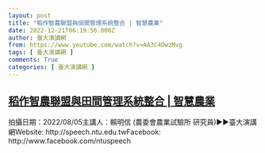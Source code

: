 ```yaml
---
layout: post
title: "稻作智農聯盟與田間管理系統整合 | 智慧農業"
date: 2022-12-21T06:19:56.000Z
author: 臺大演講網
from: https://www.youtube.com/watch?v=AA3C4OwzMvg
tags: [ 臺大演講網 ]
comments: True
categories: [ 臺大演講網 ]
---
```

<!--1671603596000-->
[稻作智農聯盟與田間管理系統整合 | 智慧農業](https://www.youtube.com/watch?v=AA3C4OwzMvg)
------

<div>
拍攝日期：2022/08/05主講人：賴明信 (農委會農業試驗所 研究員)►►臺大演講網Website: http://speech.ntu.edu.twFacebook: http://www.facebook.com/ntuspeech
</div>
